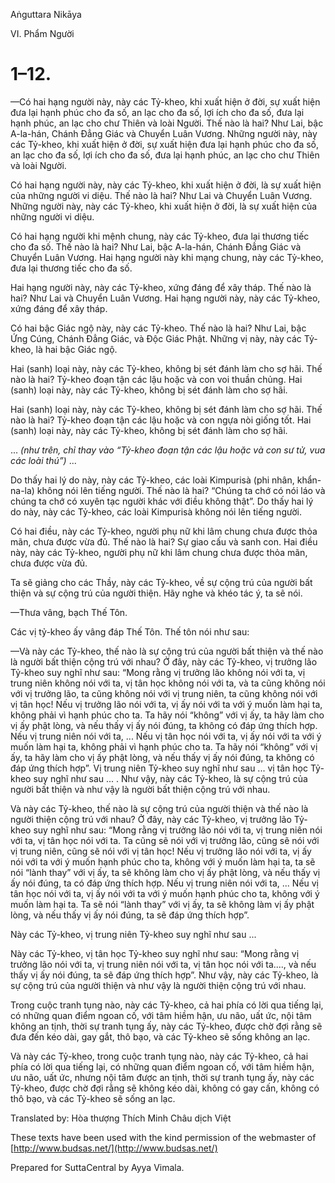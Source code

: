  

Aṅguttara Nikāya

VI. Phẩm Người

# 1–12.

—Có hai hạng người này, này các Tỷ-kheo, khi xuất hiện ở đời, sự xuất hiện đưa lại hạnh phúc cho đa số, an lạc cho đa số, lợi ích cho đa số, đưa lại hạnh phúc, an lạc cho chư Thiên và loài Người. Thế nào là hai? Như Lai, bậc A-la-hán, Chánh Ðẳng Giác và Chuyển Luân Vương. Những người này, này các Tỷ-kheo, khi xuất hiện ở đời, sự xuất hiện đưa lại hạnh phúc cho đa số, an lạc cho đa số, lợi ích cho đa số, đưa lại hạnh phúc, an lạc cho chư Thiên và loài Người.

Có hai hạng người này, này các Tỷ-kheo, khi xuất hiện ở đời, là sự xuất hiện của những người vi diệu. Thế nào là hai? Như Lai và Chuyển Luân Vương. Những người này, này các Tỷ-kheo, khi xuất hiện ở đời, là sự xuất hiện của những người vi diệu.

Có hai hạng người khi mệnh chung, này các Tỷ-kheo, đưa lại thương tiếc cho đa số. Thế nào là hai? Như Lai, bậc A-la-hán, Chánh Ðẳng Giác và Chuyển Luân Vương. Hai hạng người này khi mạng chung, này các Tỷ-kheo, đưa lại thương tiếc cho đa số.

Hai hạng người này, này các Tỷ-kheo, xứng đáng để xây tháp. Thế nào là hai? Như Lai và Chuyển Luân Vương. Hai hạng người này, này các Tỷ-kheo, xứng đáng để xây tháp.

Có hai bậc Giác ngộ này, này các Tỷ-kheo. Thế nào là hai? Như Lai, bậc Ứng Cúng, Chánh Ðẳng Giác, và Ðộc Giác Phật. Những vị này, này các Tỷ-kheo, là hai bậc Giác ngộ.

Hai (sanh) loại này, này các Tỷ-kheo, không bị sét đánh làm cho sợ hãi. Thế nào là hai? Tỷ-kheo đoạn tận các lậu hoặc và con voi thuần chủng. Hai (sanh) loại này, này các Tỷ-kheo, không bị sét đánh làm cho sợ hãi.

Hai (sanh) loại này, này các Tỷ-kheo, không bị sét đánh làm cho sợ hãi. Thế nào là hai? Tỷ-kheo đoạn tận các lậu hoặc và con ngựa nòi giống tốt. Hai (sanh) loại này, này các Tỷ-kheo, không bị sét đánh làm cho sợ hãi.

... _(như trên, chỉ thay vào “Tỷ-kheo đoạn tận các lậu hoặc và con sư tử, vua các loài thú”)_ ...

Do thấy hai lý do này, này các Tỷ-kheo, các loài Kimpurisà (phi nhân, khẩn-na-la) không nói lên tiếng người. Thế nào là hai? “Chúng ta chớ có nói láo và chúng ta chớ có xuyên tạc người khác với điều không thật”. Do thấy hai lý do này, này các Tỷ-kheo, các loài Kimpurisà không nói lên tiếng người.

Có hai điều, này các Tỷ-kheo, người phụ nữ khi lâm chung chưa được thỏa mãn, chưa được vừa đủ. Thế nào là hai? Sự giao cấu và sanh con. Hai điều này, này các Tỷ-kheo, người phụ nữ khi lâm chung chưa được thỏa mãn, chưa được vừa đủ.

Ta sẽ giảng cho các Thầy, này các Tỷ-kheo, về sự cộng trú của người bất thiện và sự cộng trú của người thiện. Hãy nghe và khéo tác ý, ta sẽ nói.

—Thưa vâng, bạch Thế Tôn.

Các vị tỷ-kheo ấy vâng đáp Thế Tôn. Thế tôn nói như sau:

—Và này các Tỷ-kheo, thế nào là sự cộng trú của người bất thiện và thế nào là người bất thiện cộng trú với nhau? Ở đây, này các Tỷ-kheo, vị trưởng lão Tỷ-kheo suy nghĩ như sau: “Mong rằng vị trưởng lão không nói với ta, vị trung niên không nói với ta, vị tân học không nói với ta, và ta cũng không nói với vị trưởng lão, ta cũng không nói với vị trung niên, ta cũng không nói với vị tân học! Nếu vị trưởng lão nói với ta, vị ấy nói với ta với ý muốn làm hại ta, không phải vì hạnh phúc cho ta. Ta hãy nói “không” với vị ấy, ta hãy làm cho vị ấy phật lòng, và nếu thấy vị ấy nói đúng, ta không có đáp ứng thích hợp. Nếu vị trung niên nói với ta, ... Nếu vị tân học nói với ta, vị ấy nói với ta với ý muốn làm hại ta, không phải vì hạnh phúc cho ta. Ta hãy nói “không” với vị ấy, ta hãy làm cho vị ấy phật lòng, và nếu thấy vị ấy nói đúng, ta không có đáp ứng thích hợp”. Vị trung niên Tỷ-kheo suy nghĩ như sau ... vị tân học Tỷ-kheo suy nghĩ như sau ... . Như vậy, này các Tỷ-kheo, là sự cộng trú của người bất thiện và như vậy là người bất thiện cộng trú với nhau.

Và này các Tỷ-kheo, thế nào là sự cộng trú của người thiện và thế nào là người thiện cộng trú với nhau? Ở đây, này các Tỷ-kheo, vị trưởng lão Tỷ-kheo suy nghĩ như sau: “Mong rằng vị trưởng lão nói với ta, vị trung niên nói với ta, vị tân học nói với ta. Ta cũng sẽ nói với vị trưởng lão, cũng sẽ nói với vị trung niên, cũng sẽ nói với vị tân học! Nếu vị trưởng lão nói với ta, vị ấy nói với ta với ý muốn hạnh phúc cho ta, không với ý muốn làm hại ta, ta sẽ nói “lành thay” với vị ấy, ta sẽ không làm cho vị ấy phật lòng, và nếu thấy vị ấy nói đúng, ta có đáp ứng thích hợp. Nếu vị trung niên nói với ta, ... Nếu vị tân học nói với ta, vị ấy nói với ta với ý muốn hạnh phúc cho ta, không với ý muốn làm hại ta. Ta sẽ nói “lành thay” với vị ấy, ta sẽ không làm vị ấy phật lòng, và nếu thấy vị ấy nói đúng, ta sẽ đáp ứng thích hợp”.

Này các Tỷ-kheo, vị trung niên Tỷ-kheo suy nghĩ như sau ...

Này các Tỷ-kheo, vị tân học Tỷ-kheo suy nghĩ như sau: “Mong rằng vị trưởng lão nói với ta, vị trung niên nói với ta, vị tân học nói với ta...., và nếu thấy vị ấy nói đúng, ta sẽ đáp ứng thích hợp”. Như vậy, này các Tỷ-kheo, là sự cộng trú của người thiện và như vậy là người thiện cộng trú với nhau.

Trong cuộc tranh tụng nào, này các Tỷ-kheo, cả hai phía có lời qua tiếng lại, có những quan điểm ngoan cố, với tâm hiềm hận, ưu não, uất ức, nội tâm không an tịnh, thời sự tranh tụng ấy, này các Tỷ-kheo, được chờ đợi rằng sẽ đưa đến kéo dài, gay gắt, thô bạo, và các Tỷ-kheo sẽ sống không an lạc.

Và này các Tỷ-kheo, trong cuộc tranh tụng nào, này các Tỷ-kheo, cả hai phía có lời qua tiếng lại, có những quan điểm ngoan cố, với tâm hiềm hận, ưu não, uất ức, nhưng nội tâm được an tịnh, thời sự tranh tụng ấy, này các Tỷ-kheo, được chờ đợi rằng sẽ không kéo dài, không có gay cấn, không có thô bạo, và các Tỷ-kheo sẽ sống an lạc.

Translated by: Hòa thượng Thích Minh Châu dịch Việt

These texts have been used with the kind permission of the webmaster of [http://www.budsas.net/](http://www.budsas.net/)

Prepared for SuttaCentral by Ayya Vimala.